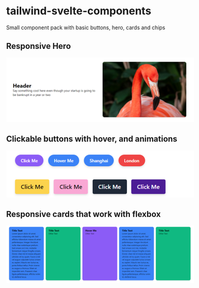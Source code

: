 # tailwind-svelte-components
 Small component pack with basic buttons, hero, cards and chips

## Responsive Hero
![Screenshot](header.png)

## Clickable buttons with hover, and animations

![Screenshot](buttons.png)

## Responsive cards that work with flexbox

![Screenshot](cards.png)
